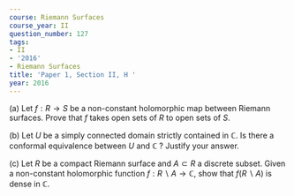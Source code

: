 ```yaml
---
course: Riemann Surfaces
course_year: II
question_number: 127
tags:
- II
- '2016'
- Riemann Surfaces
title: 'Paper 1, Section II, H '
year: 2016
---
```




(a) Let $f: R \rightarrow S$ be a non-constant holomorphic map between Riemann surfaces. Prove that $f$ takes open sets of $R$ to open sets of $S$.

(b) Let $U$ be a simply connected domain strictly contained in $\mathbb{C}$. Is there a conformal equivalence between $U$ and $\mathbb{C}$ ? Justify your answer.

(c) Let $R$ be a compact Riemann surface and $A \subset R$ a discrete subset. Given a non-constant holomorphic function $f: R \backslash A \rightarrow \mathbb{C}$, show that $f(R \backslash A)$ is dense in $\mathbb{C}$.